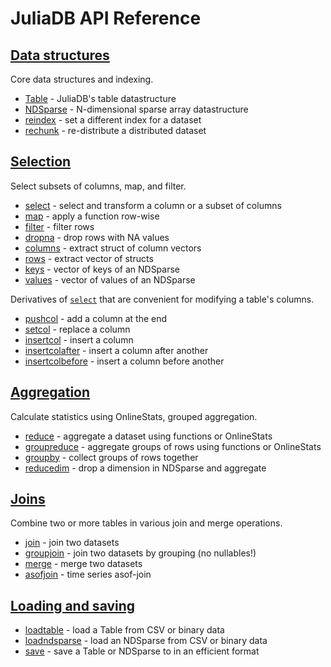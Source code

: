 # JuliaDB API Reference

## [Data structures](@ref)

Core data structures and indexing.

- [Table](@ref) - JuliaDB's table datastructure
- [NDSparse](@ref) - N-dimensional sparse array datastructure
- [reindex](@ref) - set a different index for a dataset
- [rechunk](@ref) - re-distribute a distributed dataset

## [Selection](@ref)

Select subsets of columns, map, and filter.

- [select](@ref) - select and transform a column or a subset of columns
- [map](@ref) - apply a function row-wise
- [filter](@ref) - filter rows
- [dropna](@ref) - drop rows with NA values
- [columns](@ref) - extract struct of column vectors
- [rows](@ref) - extract vector of structs
- [keys](@ref) - vector of keys of an NDSparse
- [values](@ref) - vector of values of an NDSparse

Derivatives of [`select`](@ref) that are convenient for modifying a table's columns.

- [pushcol](@ref) - add a column at the end
- [setcol](@ref) - replace a column
- [insertcol](@ref) - insert a column
- [insertcolafter](@ref) - insert a column after another
- [insertcolbefore](@ref) - insert a column before another

## [Aggregation](@ref)

Calculate statistics using OnlineStats, grouped aggregation.

- [reduce](@ref) - aggregate a dataset using functions or OnlineStats
- [groupreduce](@ref) - aggregate groups of rows using functions or OnlineStats
- [groupby](@ref) - collect groups of rows together
- [reducedim](@ref) - drop a dimension in NDSparse and aggregate

## [Joins](@ref)

Combine two or more tables in various join and merge operations.

- [join](@ref) - join two datasets
- [groupjoin](@ref) - join two datasets by grouping (no nullables!)
- [merge](@ref) - merge two datasets
- [asofjoin](@ref) - time series asof-join

## [Loading and saving](@ref)

- [loadtable](@ref) - load a Table from CSV or binary data
- [loadndsparse](@ref) - load an NDSparse from CSV or binary data
- [save](@ref) - save a Table or NDSparse to in an efficient format
